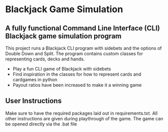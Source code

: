 # Blackjack Game Simulation

## A fully functional Command Line Interface (CLI) Blackjack game simulation program

This project runs a Blackjack CLI program with sidebets and the options of Double Down and Split. The program contains custom classes for representing cards, decks and hands.

* Play a fun CLI game of Blackjack with sidebets
* Find inspiration in the classes for how to represent cards and cardgames in python
* Payout ratios have been increased to make it a winning game

## User Instructions

Make sure to have the required packages laid out in requirements.txt. All other instructions are given during playthrough of the game. The game can be opened directly via the .bat file